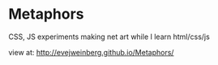 # Metaphors
CSS, JS experiments
making net art while I learn html/css/js

view at:
http://evejweinberg.github.io/Metaphors/
